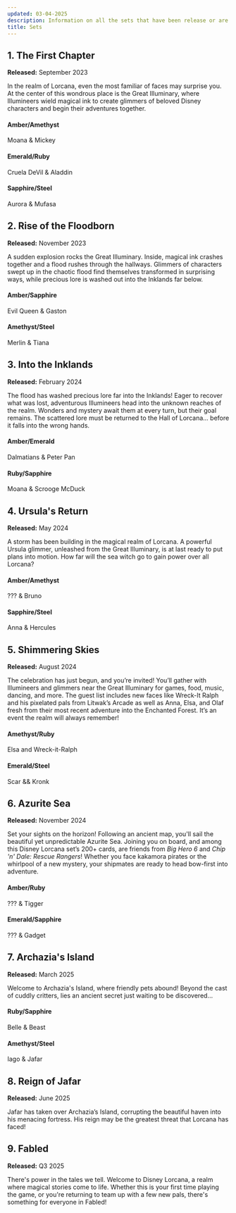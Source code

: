 ```yaml
---
updated: 03-04-2025
description: Information on all the sets that have been release or are about to be released
title: Sets
---
```


## 1. The First Chapter

**Released:** September 2023

In the realm of Lorcana, even the most familiar of faces may surprise you. At the center of this wondrous place is the Great Illuminary, where Illumineers wield magical ink to create glimmers of beloved Disney characters and begin their adventures together.

#### Amber/Amethyst

Moana & Mickey

#### Emerald/Ruby

Cruela DeVil & Aladdin

#### Sapphire/Steel

Aurora & Mufasa

## 2. Rise of the Floodborn

**Released:** November 2023

A sudden explosion rocks the Great Illuminary. Inside, magical ink crashes together and a flood rushes through the hallways. Glimmers of characters swept up in the chaotic flood find themselves transformed in surprising ways, while precious lore is washed out into the Inklands far below.

#### Amber/Sapphire

Evil Queen & Gaston

#### Amethyst/Steel

Merlin & Tiana

## 3. Into the Inklands

**Released:** February 2024

The flood has washed precious lore far into the Inklands! Eager to recover what was lost, adventurous Illumineers head into the unknown reaches of the realm. Wonders and mystery await them at every turn, but their goal remains. The scattered lore must be returned to the Hall of Lorcana... before it falls into the wrong hands.

#### Amber/Emerald

Dalmatians & Peter Pan

#### Ruby/Sapphire

Moana & Scrooge McDuck

## 4. Ursula's Return

**Released:** May 2024

A storm has been building in the magical realm of Lorcana. A powerful Ursula glimmer, unleashed from the Great Illuminary, is at last ready to put plans into motion. How far will the sea witch go to gain power over all Lorcana?

#### Amber/Amethyst

??? & Bruno

#### Sapphire/Steel

Anna & Hercules

## 5. Shimmering Skies

**Released:** August 2024

The celebration has just begun, and you’re invited! You’ll gather with Illumineers and glimmers near the Great Illuminary for games, food, music, dancing, and more. The guest list includes new faces like Wreck-It Ralph and his pixelated pals from Litwak’s Arcade as well as Anna, Elsa, and Olaf fresh from their most recent adventure into the Enchanted Forest. It’s an event the realm will always remember!

#### Amethyst/Ruby

Elsa and Wreck-it-Ralph

#### Emerald/Steel

Scar && Kronk

## 6. Azurite Sea

**Released:** November 2024

Set your sights on the horizon! Following an ancient map, you'll sail the beautiful yet unpredictable Azurite Sea. Joining you on board, and among this Disney Lorcana set’s 200+ cards, are friends from *Big Hero 6* and *Chip 'n' Dale: Rescue Rangers*! Whether you face kakamora pirates or the whirlpool of a new mystery, your shipmates are ready to head bow-first into adventure.

#### Amber/Ruby

??? & Tigger

#### Emerald/Sapphire

??? & Gadget

## 7. Archazia's Island

**Released:** March 2025

Welcome to Archazia's Island, where friendly pets abound! Beyond the cast of cuddly critters, lies an ancient secret just waiting to be discovered...

#### Ruby/Sapphire

Belle & Beast

#### Amethyst/Steel

Iago & Jafar

## 8. Reign of Jafar

**Released:** June 2025

Jafar has taken over Archazia’s Island, corrupting the beautiful haven into his menacing fortress. His reign may be the greatest threat that Lorcana has faced!

## 9. Fabled

**Released:** Q3 2025

There's power in the tales we tell. Welcome to Disney Lorcana, a realm where magical stories come to life. Whether this is your first time playing the game, or you're returning to team up with a few new pals, there's something for everyone in Fabled!
